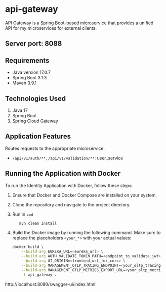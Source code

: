# api-gateway

API Gateway is a Spring Boot-based microservice that provides a unified API for my microservices for external clients.

## Server port: 8088

## Requirements

- Java version 17.0.7
- Spring Boot 3.1.3
- Maven 3.9.1

## Technologies Used

1. Java 17
2. Spring Boot
3. Spring Cloud Gateway

## Application Features
Routes requests to the appropriate microservice.
- `/api/v1/auth/**`, `/api/v1/validation/**`: user_service

## Running the Application with Docker

To run the Identity Application with Docker, follow these steps:

1. Ensure that Docker and Docker Compose are installed on your system.
2. Clone the repository and navigate to the project directory.
3. Run in `cmd`
   ```sh
      mvn clean install
   ```
4. Build the Docker image by running the following command. Make sure to replace the placeholders `<your_*>` with your
   actual values:

   ```sh
   docker build \
       --build-arg EUREKA_URL=<eureka_url> \
       --build-arg AUTH_VALIDATE_TOKEN_PATH=<endpoint_to_validate_jwt> \
       --build-arg UI_ORIGIN=<frontend_url_for_cors> \
       --build-arg MANAGEMENT_OTLP_TRACING_ENDPOINT=<your_oltp_tracing_endpoint> \
       --build-arg MANAGEMENT_OTLP_METRICS_EXPORT_URL=<your_oltp_metrics_endpoint> \
       -t api_gateway .

http://localhost:8080/swagger-ui/index.html